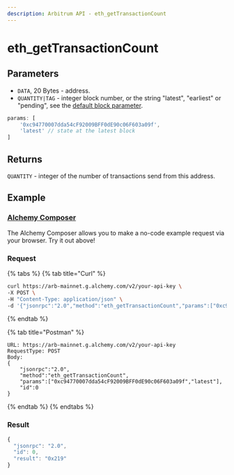 ```yaml
---
description: Arbitrum API - eth_getTransactionCount
---
```


# eth\_getTransactionCount

## Parameters

* `DATA`, 20 Bytes - address.
* `QUANTITY|TAG` - integer block number, or the string "latest", "earliest" or "pending", see the [default block parameter](https://eth.wiki/json-rpc/API#the-default-block-parameter).

```javascript
params: [
    '0xc94770007dda54cF92009BFF0dE90c06F603a09f',
    'latest' // state at the latest block
]
```

## Returns

`QUANTITY` - integer of the number of transactions send from this address.

## Example

### [Alchemy Composer](https://composer.alchemyapi.io/?composer\_state=%7B%22chain%22%3A0%2C%22network%22%3A0%2C%22methodName%22%3A%22eth\_getTransactionCount%22%2C%22paramValues%22%3A%5B%22%22%2C%22latest%22%5D%7D)

The Alchemy Composer allows you to make a no-code example request via your browser. Try it out above!

### Request

{% tabs %}
{% tab title="Curl" %}
```bash
curl https://arb-mainnet.g.alchemy.com/v2/your-api-key \
-X POST \
-H "Content-Type: application/json" \
-d '{"jsonrpc":"2.0","method":"eth_getTransactionCount","params":["0xc94770007dda54cF92009BFF0dE90c06F603a09f","latest"],"id":0}'
```
{% endtab %}

{% tab title="Postman" %}
```http
URL: https://arb-mainnet.g.alchemy.com/v2/your-api-key
RequestType: POST
Body: 
{
    "jsonrpc":"2.0",
    "method":"eth_getTransactionCount",
    "params":["0xc94770007dda54cF92009BFF0dE90c06F603a09f","latest"],
    "id":0
}
```
{% endtab %}
{% endtabs %}

### Result

```javascript
{
  "jsonrpc": "2.0",
  "id": 0,
  "result": "0x219"
}
```
